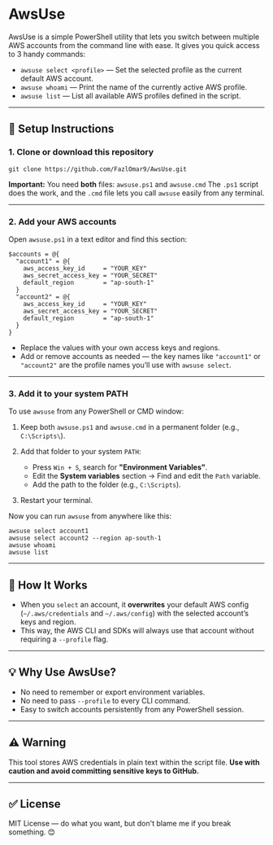 # AwsUse

AwsUse is a simple PowerShell utility that lets you switch between multiple AWS accounts from the command line with ease.
It gives you quick access to 3 handy commands:

* `awsuse select <profile>` — Set the selected profile as the current default AWS account.
* `awsuse whoami` — Print the name of the currently active AWS profile.
* `awsuse list` — List all available AWS profiles defined in the script.

---

## 🔧 Setup Instructions

### 1. Clone or download this repository

```
git clone https://github.com/FazlOmar9/AwsUse.git
```

**Important:** You need **both** files: `awsuse.ps1` and `awsuse.cmd`
The `.ps1` script does the work, and the `.cmd` file lets you call `awsuse` easily from any terminal.

---

### 2. Add your AWS accounts

Open `awsuse.ps1` in a text editor and find this section:

```
$accounts = @{
  "account1" = @{
    aws_access_key_id     = "YOUR_KEY"
    aws_secret_access_key = "YOUR_SECRET"
    default_region        = "ap-south-1"
  }
  "account2" = @{
    aws_access_key_id     = "YOUR_KEY"
    aws_secret_access_key = "YOUR_SECRET"
    default_region        = "ap-south-1"
  }
}
```

* Replace the values with your own access keys and regions.
* Add or remove accounts as needed — the key names like `"account1"` or `"account2"` are the profile names you’ll use with `awsuse select`.

---

### 3. Add it to your system PATH

To use `awsuse` from any PowerShell or CMD window:

1. Keep both `awsuse.ps1` and `awsuse.cmd` in a permanent folder (e.g., `C:\Scripts\`).
2. Add that folder to your system `PATH`:

   * Press `Win + S`, search for **"Environment Variables"**.
   * Edit the **System variables** section → Find and edit the `Path` variable.
   * Add the path to the folder (e.g., `C:\Scripts`).
3. Restart your terminal.

Now you can run `awsuse` from anywhere like this:

```
awsuse select account1
awsuse select account2 --region ap-south-1
awsuse whoami
awsuse list
```

---

## 📁 How It Works

* When you `select` an account, it **overwrites** your default AWS config (`~/.aws/credentials` and `~/.aws/config`) with the selected account’s keys and region.
* This way, the AWS CLI and SDKs will always use that account without requiring a `--profile` flag.

---

## 💡 Why Use AwsUse?

* No need to remember or export environment variables.
* No need to pass `--profile` to every CLI command.
* Easy to switch accounts persistently from any PowerShell session.

---

## ⚠️ Warning

This tool stores AWS credentials in plain text within the script file.
**Use with caution and avoid committing sensitive keys to GitHub.**

---

## ✅ License

MIT License — do what you want, but don't blame me if you break something. 😊
